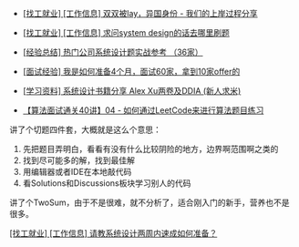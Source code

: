 * [[找工就业] [工作信息] 双双被lay，异国身份 - 我们的上岸过程分享](https://www.1point3acres.com/bbs/thread-1027433-1-1.html)

* [[找工就业] [工作信息] 求问system design的话去哪里刷题](https://www.1point3acres.com/bbs/thread-1007872-1-1.html) 

* [[经验总结] 热门公司系统设计题实战参考 （36家）](https://www.1point3acres.com/bbs/thread-889046-1-1.html)

* [[面试经验] 我是如何准备4个月，面试60家，拿到10家offer的](https://www.1point3acres.com/bbs/forum.php?mod=viewthread&tid=887703&page=1&extra=#pid17063214)

* [[学习资料] 系统设计书籍分享 Alex Xu两卷及DDIA (新人求米)](https://www.1point3acres.com/bbs/thread-925734-1-1.html)

* [【算法面试通关40讲】04 - 如何通过LeetCode来进行算法题目练习](https://blog.nowcoder.net/n/857573c6dd0344a9a013ad45fd2775f0)

讲了个切题四件套，大概就是这么个意思：

1. 先把题目弄明白，看看有没有什么比较阴险的地方，边界啊范围啊之类的
2. 找到尽可能多的解，找到最佳解
3. 用编辑器或者IDE在本地敲代码
4. 看Solutions和Discussions板块学习别人的代码 

讲了个TwoSum，由于不是很难，就不分析了，适合刚入门的新手，营养也不是很多。


[[找工就业] [工作信息] 请教系统设计两周内速成如何准备？](https://www.1point3acres.com/bbs/thread-1039669-1-1.html)
